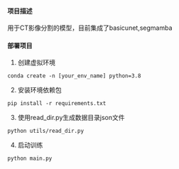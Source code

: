 #### 项目描述
用于CT影像分割的模型，目前集成了basicunet,segmamba

#### 部署项目
1. 创建虚拟环境
```angular2html
conda create -n [your_env_name] python=3.8
```
2. 安装环境依赖包
```angular2html
pip install -r requirements.txt
```
3. 使用read_dir.py生成数据目录json文件
```angular2html
python utils/read_dir.py
```
4. 启动训练
```angular2html
python main.py
```